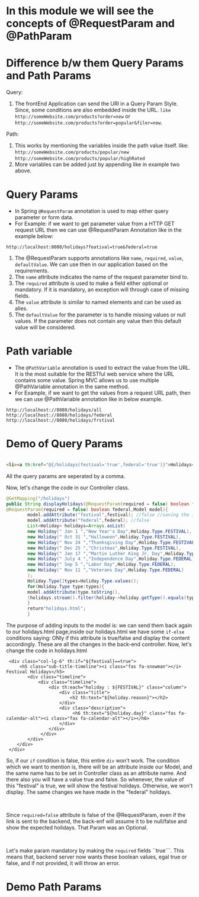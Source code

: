# In this module we will see the concepts of @RequestParam and @PathParam

# Difference b/w them Query Params and Path Params

Query:

1. The frontEnd Application can send the URl in a Query Param Style. Since, some conditions are also embedded inside
   the URL. ``like http://someWebsite.com/products?order=new``
   or ``http://someWebsite.com/products?order=popular&filer=new``.

Path:

1. This works by mentioning the variables inside the path value itself. like:
   ``http://someWebsite.com/products/popular/new``
   ``http://someWebsite.com/products/popular/highRated``
2. More variables can be added just by appending like in example two above.

# Query Params

- In Spring ``@RequestParam`` annotation is used to map either query parameter or form data.
- For Example: if we want to get parameter value from a HTTP GET request URL then we can use @RequestParam Annotation
  like in the example below:

```http://localhost:8080/holidays?featival=true&federal=true```

1. The @RequestParam supports annotations like ``name``, ``required``, ``value``, ``defaultValue``. We can use then in
   our application based on the requirements.
2. The ``name`` attribute indicates the name of the request parameter bind to.
3. The ``required`` attribute is used to make a field either optional or mandatory. If it is mandatory, an exception
   will through case of missing fields.
4. The ``value`` attribute is similar to named elements and can be used as alies.
5. The ``defaultValue`` for the parameter is to handle missing values or null values. If the parameter does not contain
   any value then this default value will be considered.

# Path variable

- The ``@PathVariable`` annotation is used to extract the value from the URL. It is the most suitable for the RESTful
  web
  service where the URL contains some value. Spring MVC allows us to use multiple @PathVariable annotation in the same
  method.
- For Example, if we want to get the values from a request URL path, then we can use @PathVariable annotation like in
  below example.

````
http://localhost://8080/holidays/all
http://localhost://8080/holidays/federal
http://localhost://8080/holidays/frstival
````

# Demo of Query Params

````html

<li><a th:href="@{/holidays(festival='true',federal='true')}">Holidays</a></li>
````

All the query params are seperated by a comma.

Now, let's change the code in our Controller class.

````java
@GetMapping("/holidays")
public String displayHolidays(@RequestParam(required = false) boolean festival,
@RequestParam(required = false) boolean federal,Model model){
        model.addAttribute("festival",festival); //false //saving the inputs from the UI inside the Model Object.
        model.addAttribute("federal",federal); //false 
        List<Holiday> holidays=Arrays.asList(
        new Holiday(" Jan 1 ","New Year's Day",Holiday.Type.FESTIVAL),
        new Holiday(" Oct 31 ","Halloween",Holiday.Type.FESTIVAL),
        new Holiday(" Nov 24 ","Thanksgiving Day",Holiday.Type.FESTIVAL),
        new Holiday(" Dec 25 ","Christmas",Holiday.Type.FESTIVAL),
        new Holiday(" Jan 17 ","Martin Luther King Jr. Day",Holiday.Type.FEDERAL),
        new Holiday(" July 4 ","Independence Day",Holiday.Type.FEDERAL),
        new Holiday(" Sep 5 ","Labor Day",Holiday.Type.FEDERAL),
        new Holiday(" Nov 11 ","Veterans Day",Holiday.Type.FEDERAL)
        );
        Holiday.Type[]types=Holiday.Type.values();
        for(Holiday.Type type:types){
        model.addAttribute(type.toString(),
        (holidays.stream().filter(holiday->holiday.getType().equals(type)).collect(Collectors.toList())));
        }
        return"holidays.html";
        }

````

The purpose of adding inputs to the model is: we can send them back again to our holidays.html page,inside our
holidays.html we have some ``if-else`` conditions saying: ONly if this attribute is true/false and display the
content accordingly. These are all the changes in the back-end controller. Now, let's change the code in holidays.html

````thymeleafexpressions
 <div class="col-lg-6" th:if="${festival}==true">
     <h5 class="sub-title-timeline"><i class="fas fa-snowman"></i> Festival Holidays</h5>
        <div class="timeline">
            <div class="timeline">
                <div th:each="holiday : ${FESTIVAL}" class="column">
                    <div class="title">
                        <h2 th:text="${holiday.reason}"></h2>
                    </div>
                    <div class="description">
                         <h6 th:text="${holiday.day}" class="fas fa-calendar-alt"><i class="fas fa-calendar-alt"></i></h6>
                    </div>
                </div>
             </div>
        </div>
    </div>
 </div>
````

So, if our ``if`` condition is false, this entire ``div`` won't work. The condition which we want to mention is, there
will be an attribute inside our Model, and the same name has to be set in Controller class as an attribute name. And
there also you will have a value true and false. So whenever, the value of this "festival" is true, we will show the
festival holidays. Otherwise, we won't display. The same changes we have made in the "federal" holidays.

<br>

Since ``required=false`` attribute is false of the @RequestParam, even if the link is sent to the backend, the back-enf
will assume it to be null/false and show the expected holidays. That Param was an Optional.

<br>

Let's make param mandatory by making the ``required`` fields ``true```.
This means that, backend server now wants these boolean values, egal true or false, and if not provided, it will
throw an error.

# Demo Path Params 





